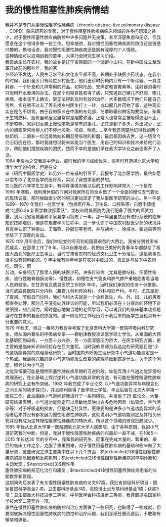 # 我的慢性阻塞性肺疾病情结  
我并不是专门从事慢性阻塞性肺疾病（chronic obstruc-tive pulmonary disease ，COPD）临床研究的专家，对于慢性阻塞性肺疾病临床领域的许多问题知之甚少，对于慢性阻塞性肺疾病防控中许多问题并无良策，甚至深感焦虑和无奈。但我愿意在这个领域多做一些工作。坦率地讲，我对慢性阻塞性肺疾病的防治还是很感兴趣的，换句话说，我对慢性阻塞性肺疾病还是拥有深厚的个人情结。  
这种情结可以追溯到我的童年、大学乃至研究生学习阶段。  
我自幼生长在农村，我的故乡是辽宁省南部的一个偏僻小山村。在新中国成立至改革开放前的那些年，我的家  
乡经济不发达，人民生活水平和文化水平都不高，长期处于缺医少药状态。在我小的时候，我们全乡只有两位乡村医生。他们出诊时药箱内只有一个听诊器、一具注射器、一个针盒和几样常用的药品，如阿托品、安痛定和青霉素等。注射器消毒时只能用开水煮沸的办法。在那个时期百姓若得了病，只知道自己哪儿不舒服，哪儿疼痛，根本谈不上确诊，更无法得到及时有效的治疗。大多数情况下他们只能自己苦熬，实在熬不过去了再去找乡村医生打上一针，或口服几片药物了事，这种现实实在是苦不堪言。由于我的家乡在中国的东北部，冬季取暖和做饭均要烧柴，柴属于生物燃料，厨房里和居室里常常是烟雾弥漫，正常人也常常会被呛得流泪不止，不断咳嗽，家庭妇女患上慢性咳嗽是常有的事儿。尤其是到了冬天，外出减少，室内的烟雾常常呛得人们不停地咳嗽、咳痰、喘息……至今我还清楚地记得我的两个姑奶奶、二舅和一位远房姑姑长期忍受咳喘的折磨，最后都因病去世。这一切至今仍旧历历在目，那时我就想过将来如能当个医生，用自己的知识和技术来给他们治疗，帮助他们摆脱疾病的困扰，然而不幸的是他们早在我大学毕业之前便离开了人世。  
1964 年夏秋之交我高中毕业，那时我的学习成绩优秀，高考时有选择北京大学和清华大学的机会，但是在父  
亲（研究中国医学史）和另外一位亲戚的引导下，我报考了北京医学院，最终如愿以偿考取了北京医学院医疗系，实现了我想学医的梦想。  
在北医的六年学生生涯中，有两件事情对我以后的工作影响非常大：一个是在1966 年寒假，我利用休假的时间对我家所在的全乡做了一个全面的慢性支气管炎的现场调查，那时候缺医少药的境况更加坚定了我从事医学研究的决心。另一件是1969—1970 年我们一批医学生（包括医疗系、卫生系、口腔系等）自愿申请组成“北医6.26 新医学教改探索队”，学校和附属医院为我们配备了强大的师资力量，到河北省宽城县和平泉县学习锻炼了一年。那一年里虽然没有进行系统的临床知识技能培训，但是在艰苦学习过程中，进一步认识了中国农村缺医少药的状况并且有幸认识了钟南山、王海燕、孙毓恺等老师，并与胡大一、徐淑冰、张述禹等同学结下了深厚的友谊。  
1970 年9 月毕业后，我们响应党的号召到祖国最艰苦的大西北。我被分到甘肃省武威县，在那里工作了9 年。可以自豪地说，我把自己美好的青春年华都献给了祖国大西北的医疗卫生事业。当时甘肃省农村的经济文化卫生十分落后，这是我事先根本没有预料到的。9 年中我有两年半是在农村中度过的，真正是与贫下中农同吃、同住、同  
劳动，亲身经历了那里人民的缺医少药。许多传染病（尤其是肺结核、细菌性痢疾、流行性脑脊髓膜炎等）、慢性病，如慢性支气管炎和肺气肿严重地危害着当地人民的健康。在甘肃省武威县医院工作的8 年中，当时我们承担的任务十分繁重。当时武威县医院只分内科（兼管儿科和传染科）、外科和妇产科。平时，尤其是到了夜间、节假日门诊时，我们内科大夫就是一个全科医生，内、外、妇、儿的患者都得会处理，那时几乎没有向外转诊的可能，所以我们必须在十分艰难的环境下奋发图强，刻苦努力，同时虚心地向当地的老师学习，可以说我们的临床基本功都是当时在甘肃的县医院练就的。这一阶段的工作经历对于我后来的医学生涯也具有十分重要的意义。  
1979 年秋天，经过一番努力我有幸考取了北京医科大学第一医院呼吸内科研究生，师从国内著名的呼吸病专家——穆魁津教授攻读医学硕士学位。从祖国的大西北基层回到母校，一方面十分兴奋，另一方面深感压力巨大，在医学研究方面，更主要的是临床知识和经验存在巨大差距。当时我的导师为我选定的研究题目是“小气道功能异常的病理基础研究”。当时国内外呼吸生理研究中小气道功能测定是一个热点。我最感兴趣的是小气道功能发生改变的病理基础到底是什么。关于这个问题，穆老认为小气道  
功能异常很可能是慢性阻塞性肺疾病早期的可逆阶段，如能弄清小气道功能异常的病理基础，在此基础上探讨逆转小气道功能异常的方法，有可能在慢性阻塞性肺疾病的研究上会有所突破。1982 年我完成了毕业论文《小气道功能异常与病理变化之间关系的初步探讨》，并且顺利获得了医学硕士学位，毕业后留在北京大学第一医院工作。此后围绕小气道问题我进行了一系列研究，并发表了25 篇论文。大量研究结果表明，小气道功能测定可以灵敏地反映出许多危险因素（如吸烟、空气污染等）对于呼吸道的损害，但是缺乏特异性。更重要的是许多小气道功能异常的吸烟者后来并没有都发展为慢性阻塞性肺疾病，这就说明小气道功能测定及其相关研究并没有成为逆转慢性阻塞性肺疾病的转折点，所以这个领域的研究日趋减少。1985 年我从北京大学第一医院调到北京大学人民医院，由于各种原因，我的小气道研究暂时中断。但是，我对于慢性阻塞性肺疾病的兴趣却一直不减，在1985—2015 年长达30 年的岁月中，我和我的研究生、同事在完成大量的、繁重的、艰巨的临床工作之余，克服了重重困难，对于慢性阻塞性肺疾病的基础和临床做了大量研究，这些研究工作主要集中在以下几个方面：$\textcircled{1}$慢性阻塞性肺疾病的高危因素和发病机制；$\textcircled{2}$慢性阻塞性肺疾病的早期诊断和主动发现；$\textcircled{3}$慢性阻  
塞性肺疾病的规范化治疗和康复；$\textcircled{4}$慢性阻塞性肺疾病患者的长期教育和管理。  
这期间先后发表了有关慢性阻塞性肺疾病的论文97篇，获批省部级科研项目：国家自然科学基金2 项，卫生部科研基金3项，高校博士点专项科研基金1项；获奖3项：卫生部重大科技进步二等奖、中华医学会科技进步三等奖、教育部提名国家科学技术奖二等奖各一项。  
虽然在慢性阻塞性肺疾病的防控和治疗方面做了一些研究，也取得了一些成就，但要彻底解决慢性阻塞性肺疾病的防控和治疗问题，我们深感任重而道远，不敢稍有懈怠和满足。  
